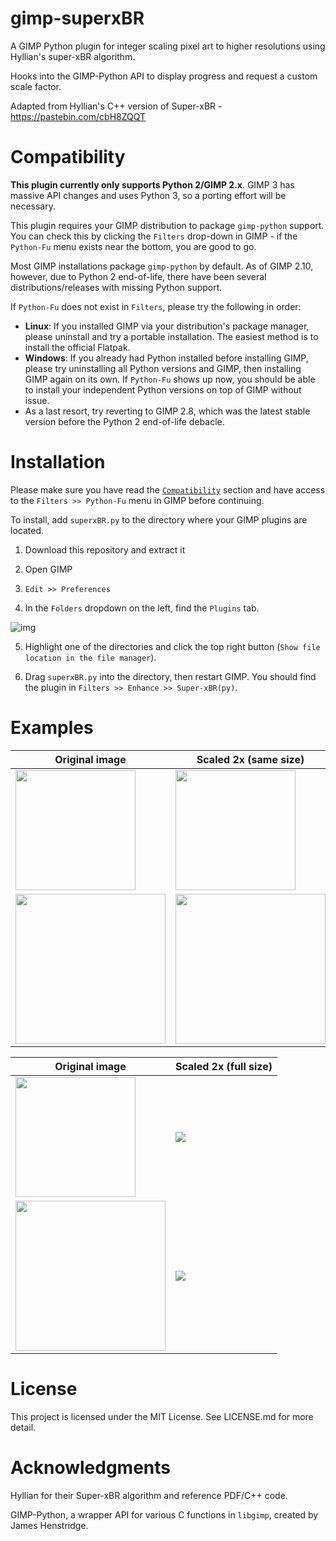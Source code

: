 # gimp-superxBR

A GIMP Python plugin for integer scaling pixel art to higher resolutions using Hyllian's super-xBR algorithm.

Hooks into the GIMP-Python API to display progress and request a custom scale factor.

Adapted from Hyllian's C++ version of Super-xBR - https://pastebin.com/cbH8ZQQT

# Compatibility

**This plugin currently only supports Python 2/GIMP 2.x**. GIMP 3 has massive
API changes and uses Python 3, so a porting effort will be necessary.

This plugin requires your GIMP distribution to package `gimp-python` support.
You can check this by clicking the `Filters` drop-down in GIMP - if the
`Python-Fu` menu exists near the bottom, you are good to go.

Most GIMP installations package `gimp-python` by default. As of GIMP 2.10, however,
due to Python 2 end-of-life, there have been several distributions/releases with
missing Python support.

If `Python-Fu` does not exist in `Filters`, please try the following in order:

- **Linux**: If you installed GIMP via your distribution's package
  manager, please uninstall and try a portable installation. The easiest
  method is to install the official Flatpak.
- **Windows**: If you already had Python installed before installing GIMP,
  please try uninstalling all Python versions and GIMP, then installing
  GIMP again on its own. If `Python-Fu` shows up now, you should be able
  to install your independent Python versions on top of GIMP without issue.
- As a last resort, try reverting to GIMP 2.8, which was the latest stable
  version before the Python 2 end-of-life debacle.

# Installation

Please make sure you have read the [`Compatibility`](#compatibility) section and have access to
the `Filters >> Python-Fu` menu in GIMP before continuing.

To install, add `superxBR.py` to the directory where your GIMP plugins are located.

1. Download this repository and extract it

2. Open GIMP

3. `Edit >> Preferences`

4. In the `Folders` dropdown on the left, find the `Plugins` tab.

![img](https://i.imgur.com/Sff22K4.png)

5. Highlight one of the directories and click the top right button (`Show file location in the file manager`).

6. Drag `superxBR.py` into the directory, then restart GIMP. You should find the plugin in `Filters >> Enhance >> Super-xBR(py)`.

# Examples

| Original image        | Scaled 2x (same size) |
| ------------- |-------------|
| <img src=https://i.imgur.com/GLFpO76.png height="192"/> | <img src=https://i.imgur.com/WMktwGw.png height="192"/> |
| <img src=https://i.imgur.com/WN535Hm.png height="240"/> | <img src=https://i.imgur.com/6XkhkLt.png height="240"/> |

| Original image        | Scaled 2x (full size) |
| ------------- |-------------|
| <img src=https://i.imgur.com/GLFpO76.png height="192"/> | <img src=https://i.imgur.com/WMktwGw.png/> |
| <img src=https://i.imgur.com/WN535Hm.png height="240"/> | <img src=https://i.imgur.com/6XkhkLt.png/> |

# License

This project is licensed under the MIT License. See LICENSE.md for more detail.

# Acknowledgments

Hyllian for their Super-xBR algorithm and reference PDF/C++ code.

GIMP-Python, a wrapper API for various C functions in `libgimp`, created by James Henstridge.
